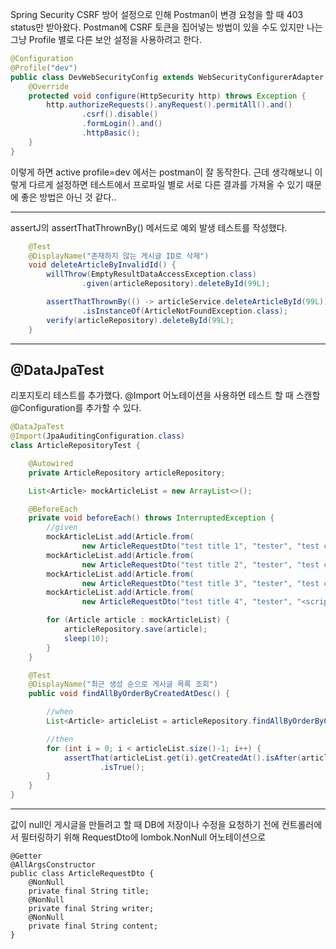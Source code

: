 Spring Security CSRF 방어 설정으로 인해 Postman이 변경 요청을 할 때 403 status만 받아왔다.
Postman에 CSRF 토큰을 집어넣는 방법이 있을 수도 있지만
나는 그냥 Profile 별로 다른 보안 설정을 사용하려고 한다.

```java
@Configuration
@Profile("dev")
public class DevWebSecurityConfig extends WebSecurityConfigurerAdapter {
    @Override
    protected void configure(HttpSecurity http) throws Exception {
        http.authorizeRequests().anyRequest().permitAll().and()
                .csrf().disable()
                .formLogin().and()
                .httpBasic();
    }
}
```

이렇게 하면 active profile=dev 에서는 postman이 잘 동작한다.
근데 생각해보니 이렇게 다르게 설정하면 테스트에서 프로파일 별로 서로 다른 결과를 가져올 수 있기 때문에
좋은 방법은 아닌 것 같다..

---

assertJ의 assertThatThrownBy() 메서드로 예외 발생 테스트를 작성했다.

```java
    @Test
    @DisplayName("존재하지 않는 게시글 ID로 삭제")
    void deleteArticleByInvalidId() {
        willThrow(EmptyResultDataAccessException.class)
                .given(articleRepository).deleteById(99L);

        assertThatThrownBy(() -> articleService.deleteArticleById(99L))
                .isInstanceOf(ArticleNotFoundException.class);
        verify(articleRepository).deleteById(99L);
    }
```

---

## @DataJpaTest

리포지토리 테스트를 추가했다.
@Import 어노테이션을 사용하면 테스트 할 때 스캔할 @Configuration를 추가할 수 있다.

```java
@DataJpaTest
@Import(JpaAuditingConfiguration.class)
class ArticleRepositoryTest {

    @Autowired
    private ArticleRepository articleRepository;

    List<Article> mockArticleList = new ArrayList<>();

    @BeforeEach
    private void beforeEach() throws InterruptedException {
        //given
        mockArticleList.add(Article.from(
                new ArticleRequestDto("test title 1", "tester", "test content 1")));
        mockArticleList.add(Article.from(
                new ArticleRequestDto("test title 2", "tester", "test content 2")));
        mockArticleList.add(Article.from(
                new ArticleRequestDto("test title 3", "tester", "test content 3")));
        mockArticleList.add(Article.from(
                new ArticleRequestDto("test title 4", "tester", "<script>alert('XSS');</script>")));

        for (Article article : mockArticleList) {
            articleRepository.save(article);
            sleep(10);
        }
    }

    @Test
    @DisplayName("최근 생성 순으로 게시글 목록 조회")
    public void findAllByOrderByCreatedAtDesc() {

        //when
        List<Article> articleList = articleRepository.findAllByOrderByCreatedAtDesc();

        //then
        for (int i = 0; i < articleList.size()-1; i++) {
            assertThat(articleList.get(i).getCreatedAt().isAfter(articleList.get(i+1).getCreatedAt()))
                    .isTrue();
        }
    }
}
```

---

값이 null인 게시글을 만들려고 할 때 DB에 저장이나 수정을 요청하기 전에 컨트롤러에서 필터링하기 위해
RequestDto에 lombok.NonNull 어노테이션으로 

```
@Getter
@AllArgsConstructor
public class ArticleRequestDto {
    @NonNull
    private final String title;
    @NonNull
    private final String writer;
    @NonNull
    private final String content;
}
```

